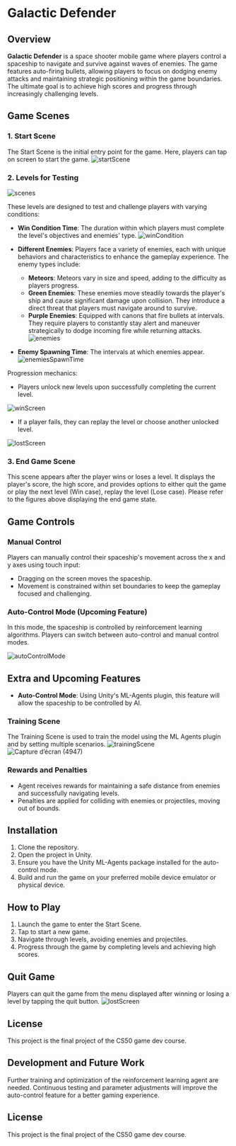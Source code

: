 # Galactic Defender

## Overview
**Galactic Defender** is a space shooter mobile game where players control a spaceship to navigate and survive against waves of enemies. The game features auto-firing bullets, allowing players to focus on dodging enemy attacks and maintaining strategic positioning within the game boundaries. The ultimate goal is to achieve high scores and progress through increasingly challenging levels.

## Game Scenes

### 1. Start Scene
The Start Scene is the initial entry point for the game. Here, players can tap on screen to start the game.
![startScene](https://github.com/najlae01/space-shooter/assets/88176530/147fc0c9-5e53-487d-8e84-639a81185eb9)


### 2. Levels for Testing
![scenes](https://github.com/najlae01/space-shooter/assets/88176530/8f75f8d4-d570-4711-935b-398f543bf84c)

These levels are designed to test and challenge players with varying conditions:
- **Win Condition Time**: The duration within which players must complete the level's objectives and enemies' type.
![winCondition](https://github.com/najlae01/space-shooter/assets/88176530/a7a8fa1a-6627-4acc-8731-110bd1d6d3ec)

- **Different Enemies**: Players face a variety of enemies, each with unique behaviors and characteristics to enhance the gameplay experience. The enemy types include:
    - **Meteors**: Meteors vary in size and speed, adding to the difficulty as players progress.
    - **Green Enemies**: These enemies move steadily towards the player's ship and cause significant damage upon collision. They introduce a direct threat that players must navigate around to survive.
    - **Purple Enemies**: Equipped with canons that fire bullets at intervals. They require players to constantly stay alert and maneuver strategically to dodge incoming fire while returning attacks.
![enemies](https://github.com/najlae01/space-shooter/assets/88176530/f5ed479e-5d58-4a9a-8e55-5075fae0a433)

- **Enemy Spawning Time**: The intervals at which enemies appear.
![enemiesSpawnTime](https://github.com/najlae01/space-shooter/assets/88176530/84f8cef9-fac5-4772-ad2a-32ef4eaaae22)

Progression mechanics:
- Players unlock new levels upon successfully completing the current level.

![winScreen](https://github.com/najlae01/space-shooter/assets/88176530/b1fd91e5-a76b-47ce-9891-6dfdae67c031)

- If a player fails, they can replay the level or choose another unlocked level.

![lostScreen](https://github.com/najlae01/space-shooter/assets/88176530/73563262-1a16-46e6-bd10-3452f296d513)


### 3. End Game Scene
This scene appears after the player wins or loses a level. It displays the player's score, the high score, and provides options to either quit the game or play the next level (Win case), replay the level (Lose case). Please refer to the figures above displaying the end game state.


## Game Controls

### Manual Control
Players can manually control their spaceship's movement across the x and y axes using touch input:
- Dragging on the screen moves the spaceship.
- Movement is constrained within set boundaries to keep the gameplay focused and challenging.

### Auto-Control Mode (Upcoming Feature)
In this mode, the spaceship is controlled by reinforcement learning algorithms. Players can switch between auto-control and manual control modes.

![autoControlMode](https://github.com/najlae01/space-shooter/assets/88176530/6b77ec78-430a-4ee2-8025-e4b9e90091f3)


## Extra and Upcoming Features
- **Auto-Control Mode**: Using Unity's ML-Agents plugin, this feature will allow the spaceship to be controlled by AI.

### Training Scene
The Training Scene is used to train the model using the ML Agents plugin and by setting multiple scenarios.
![trainingScene](https://github.com/najlae01/space-shooter/assets/88176530/3f8a1fd8-60d9-41e9-a142-bc628be03ae3)
![Capture d’écran (4947)](https://github.com/najlae01/space-shooter/assets/88176530/d7a70868-8268-48e4-a37b-dd81e9f93c17)

### Rewards and Penalties
- Agent receives rewards for maintaining a safe distance from enemies and successfully navigating levels.
- Penalties are applied for colliding with enemies or projectiles, moving out of bounds.


## Installation
1. Clone the repository.
2. Open the project in Unity.
3. Ensure you have the Unity ML-Agents package installed for the auto-control mode.
4. Build and run the game on your preferred mobile device emulator or physical device.

## How to Play
1. Launch the game to enter the Start Scene.
2. Tap to start a new game.
3. Navigate through levels, avoiding enemies and projectiles.
4. Progress through the game by completing levels and achieving high scores.

## Quit Game
Players can quit the game from the menu displayed after winning or losing a level by tapping the quit button.
![lostScreen](https://github.com/najlae01/space-shooter/assets/88176530/8ad3b2b5-1f46-4dfb-a1ca-ee3c9841abf4)


## License
This project is the final project of the CS50 game dev course.

## Development and Future Work
Further training and optimization of the reinforcement learning agent are needed. Continuous testing and parameter adjustments will improve the auto-control feature for a better gaming experience.

## License
This project is the final project of the CS50 game dev course.
